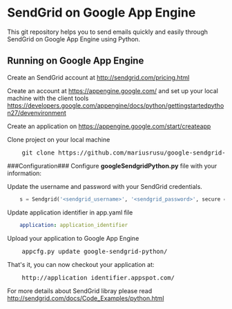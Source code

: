 SendGrid on Google App Engine
======================

This git repository helps you to send emails quickly and easily through SendGrid on Google App Engine using Python.


Running on Google App Engine
----------------------------

Create an SendGrid account at http://sendgrid.com/pricing.html

Create an account at https://appengine.google.com/ and set up your local machine with the client tools https://developers.google.com/appengine/docs/python/gettingstartedpython27/devenvironment

Create an application on https://appengine.google.com/start/createapp

Clone project on your local machine
<pre>
    git clone https://github.com/mariusrusu/google-sendgrid-python.git
</pre>

###Configuration###
Configure <strong>googleSendgridPython.py</strong> file with your information:

Update the username and password with your SendGrid credentials.
```python
    s = Sendgrid('<sendgrid_username>', '<sendgrid_password>', secure = True)
```
Update application identifier in app.yaml file
```yaml
    application: application_identifier
```

Upload your application to Google App Engine
<pre>
    appcfg.py update google-sendgrid-python/
</pre>
That's it, you can now checkout your application at:
<pre>
    http://application_identifier.appspot.com/
</pre>

For more details about SendGrid libray please read http://sendgrid.com/docs/Code_Examples/python.html

